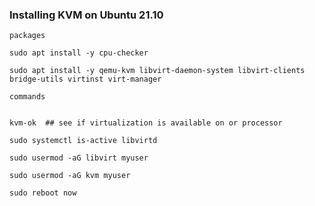 ### Installing KVM on Ubuntu 21.10


```packages```

````
sudo apt install -y cpu-checker

sudo apt install -y qemu-kvm libvirt-daemon-system libvirt-clients bridge-utils virtinst virt-manager

````


```commands```

````

kvm-ok  ## see if virtualization is available on or processor

sudo systemctl is-active libvirtd

sudo usermod -aG libvirt myuser

sudo usermod -aG kvm myuser

sudo reboot now
````
